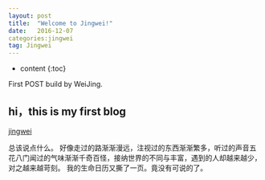 ```yaml
---
layout: post
title:  "Welcome to Jingwei!"
date:   2016-12-07 
categories:jingwei
tag: Jingwei
---
```


* content
{:toc}


First POST build by WeiJing.


hi，this is my first blog
------------------------



[jingwei](#)


总该说点什么。
好像走过的路渐渐漫远，注视过的东西渐渐繁多，听过的声音五花八门闻过的气味渐渐千奇百怪，接纳世界的不同与丰富，遇到的人却越来越少，对之越来越苛刻。
我的生命日历又撕了一页。竟没有可说的了。

